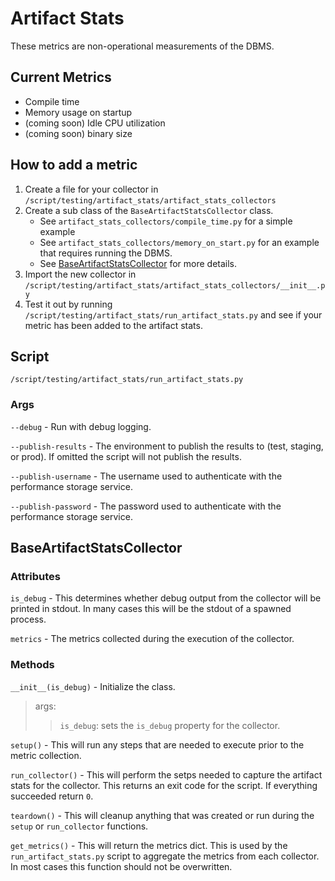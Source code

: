 # Artifact Stats
These metrics are non-operational measurements of the DBMS.

## Current Metrics
- Compile time
- Memory usage on startup
- (coming soon) Idle CPU utilization
- (coming soon) binary size

## How to add a metric
1) Create a file for your collector in `/script/testing/artifact_stats/artifact_stats_collectors` 
2) Create a sub class of the `BaseArtifactStatsCollector` class.
    - See `artifact_stats_collectors/compile_time.py` for a simple example
    - See `artifact_stats_collectors/memory_on_start.py` for an example that requires running the DBMS.
    - See [BaseArtifactStatsCollector](#BaseArtifactStatsCollector) for more details.
3) Import the new collector in `/script/testing/artifact_stats/artifact_stats_collectors/__init__.py`
4) Test it out by running `/script/testing/artifact_stats/run_artifact_stats.py` and see if your metric has been added to the artifact stats.

## Script
`/script/testing/artifact_stats/run_artifact_stats.py`
### Args
`--debug` - Run with debug logging.

`--publish-results` - The environment to publish the results to (test, staging, or prod). If omitted the script will not publish the results.

`--publish-username` - The username used to authenticate with the performance storage service.

`--publish-password` - The password used to authenticate with the performance storage service.

## <a id="BaseArtifactStatsCollector"></a>BaseArtifactStatsCollector 
### Attributes
`is_debug` - This determines whether debug output from the collector will be printed in stdout. In many cases this will be the stdout of a spawned process.

`metrics` - The metrics collected during the execution of the collector.

### Methods
`__init__(is_debug)` - Initialize the class.

> args:
>> `is_debug`: sets the `is_debug` property for the collector.

`setup()` - This will run any steps that are needed to execute prior to the metric collection.

`run_collector()` - This will perform the setps needed to capture the artifact stats for the collector. This returns an exit code for the script. If everything succeeded return `0`.

`teardown()` - This will cleanup anything that was created or run during the `setup` or `run_collector` functions.

`get_metrics()` - This will return the metrics dict. This is used by the `run_artifact_stats.py` script to aggregate the metrics from each collector. In most cases this function should not be overwritten.

